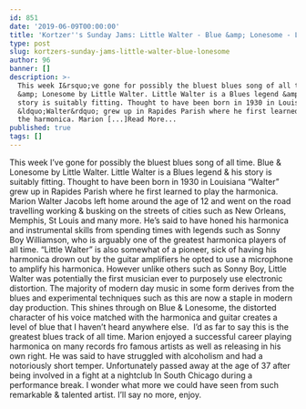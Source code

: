 ```yaml
---
id: 851
date: '2019-06-09T00:00:00'
title: 'Kortzer''s Sunday Jams: Little Walter - Blue &amp; Lonesome - Loose Lips'
type: post
slug: kortzers-sunday-jams-little-walter-blue-lonesome
author: 96
banner: []
description: >-
  This week I&rsquo;ve gone for possibly the bluest blues song of all time. Blue
  &amp; Lonesome by Little Walter. Little Walter is a Blues legend &amp; his
  story is suitably fitting. Thought to have been born in 1930 in Louisiana
  &ldquo;Walter&rdquo; grew up in Rapides Parish where he first learned to play
  the harmonica. Marion [...]Read More...
published: true
tags: []
---
```

This week I’ve gone for possibly the bluest blues song of all time. Blue & Lonesome by Little Walter. Little Walter is a Blues legend & his story is suitably fitting. Thought to have been born in 1930 in Louisiana “Walter” grew up in Rapides Parish where he first learned to play the harmonica. Marion Walter Jacobs left home around the age of 12 and went on the road travelling working & busking on the streets of cities such as New Orleans, Memphis, St Louis and many more. He’s said to have honed his harmonica and instrumental skills from spending times with legends such as Sonny Boy Williamson, who is arguably one of the greatest harmonica players of all time. “Little Walter” is also somewhat of a pioneer, sick of having his harmonica drown out by the guitar amplifiers he opted to use a microphone to amplify his harmonica. However unlike others such as Sonny Boy, Little Walter was potentially the first musician ever to purposely use electronic distortion. The majority of modern day music in some form derives from the blues and experimental techniques such as this are now a staple in modern day production. This shines through on Blue & Lonesome, the distorted character of his voice matched with the harmonica and guitar creates a level of blue that I haven’t heard anywhere else.  I’d as far to say this is the greatest blues track of all time. Marion enjoyed a successful career playing harmonica on many records fro famous artists as well as releasing in his own right. He was said to have struggled with alcoholism and had a notoriously short temper. Unfortunately passed away at the age of 37 after being involved in a fight at a nightclub In South Chicago during a performance break. I wonder what more we could have seen from such remarkable & talented artist. I’ll say no more, enjoy.